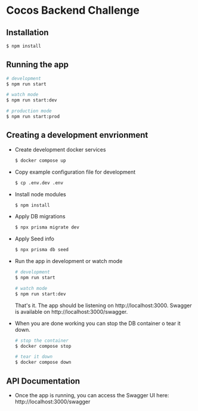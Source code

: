 # Cocos Backend Challenge


## Installation

```bash
$ npm install
```

## Running the app

```bash
# development
$ npm run start

# watch mode
$ npm run start:dev

# production mode
$ npm run start:prod
```


## Creating a development envrionment

- Create development docker services
  ```bash
  $ docker compose up
  ```

- Copy example configuration file for development
  ```bash
  $ cp .env.dev .env
  ```

- Install node modules
  ```bash
  $ npm install
  ```

- Apply DB migrations
  ```bash
  $ npx prisma migrate dev
  ```
  
- Apply Seed info
  ```bash
  $ npx prisma db seed
  ```

- Run the app in development or watch mode
  ```bash
  # development
  $ npm run start

  # watch mode
  $ npm run start:dev
  ```
  That's it. The app should be listening on http://localhost:3000. Swagger is available on http://localhost:3000/swagger.

- When you are done working you can stop the DB container o tear it down.
  ```bash
  # stop the container
  $ docker compose stop

  # tear it down
  $ docker compose down
  ```

## API Documentation

- Once the app is running, you can access the Swagger UI here: http://localhost:3000/swagger
